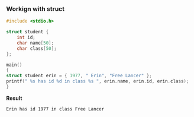 ### Workign with struct

```c
#include <stdio.h>

struct student {
	int id;
	char name[50];
	char class[50];
};

main()
{
struct student erin = { 1977, " Erin", "Free Lancer" };
printf(" %s has id %d in class %s ", erin.name, erin.id, erin.class);
}
```

**Result**

```
Erin has id 1977 in class Free Lancer 
```